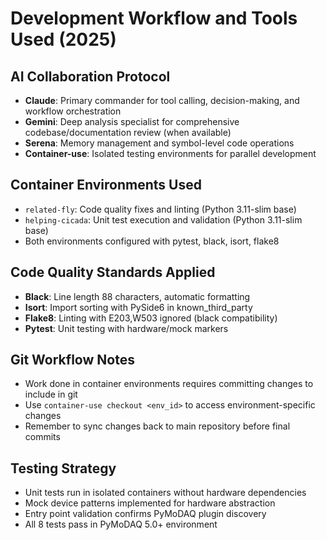 # Development Workflow and Tools Used (2025)

## AI Collaboration Protocol
- **Claude**: Primary commander for tool calling, decision-making, and workflow orchestration
- **Gemini**: Deep analysis specialist for comprehensive codebase/documentation review (when available)
- **Serena**: Memory management and symbol-level code operations
- **Container-use**: Isolated testing environments for parallel development

## Container Environments Used
- `related-fly`: Code quality fixes and linting (Python 3.11-slim base)
- `helping-cicada`: Unit test execution and validation (Python 3.11-slim base)
- Both environments configured with pytest, black, isort, flake8

## Code Quality Standards Applied
- **Black**: Line length 88 characters, automatic formatting
- **Isort**: Import sorting with PySide6 in known_third_party
- **Flake8**: Linting with E203,W503 ignored (black compatibility)
- **Pytest**: Unit testing with hardware/mock markers

## Git Workflow Notes
- Work done in container environments requires committing changes to include in git
- Use `container-use checkout <env_id>` to access environment-specific changes
- Remember to sync changes back to main repository before final commits

## Testing Strategy
- Unit tests run in isolated containers without hardware dependencies
- Mock device patterns implemented for hardware abstraction
- Entry point validation confirms PyMoDAQ plugin discovery
- All 8 tests pass in PyMoDAQ 5.0+ environment